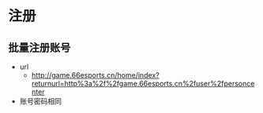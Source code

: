 # 注册
## 批量注册账号
- url
    - http://game.66esports.cn/home/index?returnurl=http%3a%2f%2fgame.66esports.cn%2fuser%2fpersoncenter
- 账号密码相同
